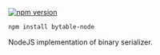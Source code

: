 [![npm version](https://img.shields.io/npm/v/bytable-node.svg?style=flat-square)](https://www.npmjs.com/package/bytable-node)

```bash
npm install bytable-node
```

NodeJS implementation of binary serializer.
